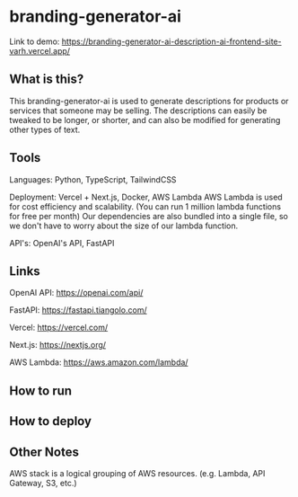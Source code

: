 # branding-generator-ai 

Link to demo: https://branding-generator-ai-description-ai-frontend-site-varh.vercel.app/

## What is this?

This branding-generator-ai is used to generate descriptions for products or services that someone may be selling. The descriptions can easily be tweaked to be longer, or shorter, and can also be modified for generating other types of text.

## Tools

Languages: Python, TypeScript, TailwindCSS

Deployment: Vercel + Next.js, Docker, AWS Lambda
    AWS Lambda is used for cost efficiency and scalability. (You can run 1 million lambda functions for free per month) Our dependencies are also bundled into a single file, so we don't have to worry about the size of our lambda function.

API's: OpenAI's API, FastAPI

## Links

OpenAI API: https://openai.com/api/

FastAPI: https://fastapi.tiangolo.com/

Vercel: https://vercel.com/

Next.js: https://nextjs.org/

AWS Lambda: https://aws.amazon.com/lambda/

## How to run

## How to deploy

## Other Notes

AWS stack is a logical grouping of AWS resources. (e.g. Lambda, API Gateway, S3, etc.)

